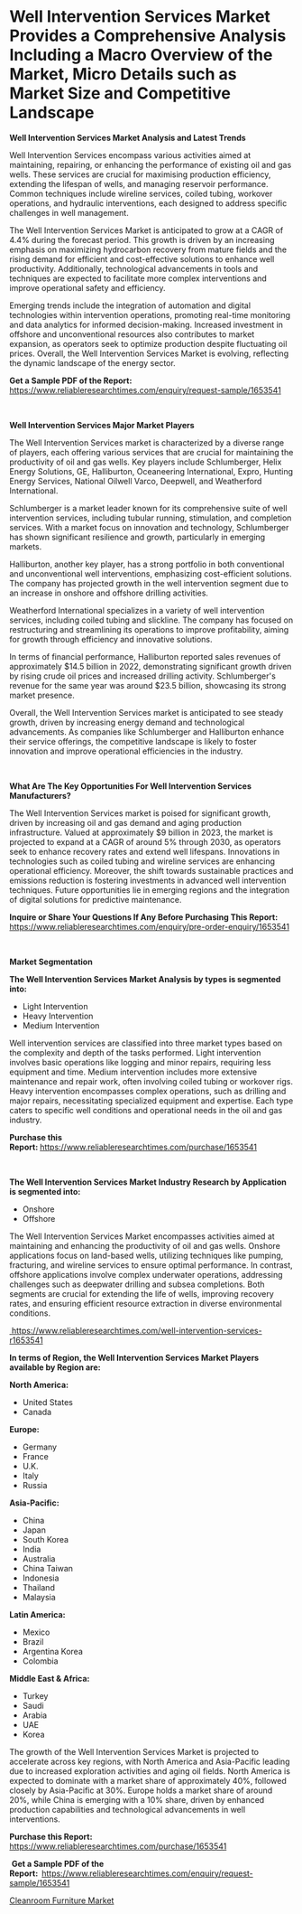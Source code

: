 <p><h1>Well Intervention Services Market Provides a Comprehensive Analysis Including a Macro Overview of the Market, Micro Details such as Market Size and Competitive Landscape</h1></p><p><strong>Well Intervention Services Market Analysis and Latest Trends</strong></p>
<p><p>Well Intervention Services encompass various activities aimed at maintaining, repairing, or enhancing the performance of existing oil and gas wells. These services are crucial for maximising production efficiency, extending the lifespan of wells, and managing reservoir performance. Common techniques include wireline services, coiled tubing, workover operations, and hydraulic interventions, each designed to address specific challenges in well management.</p><p>The Well Intervention Services Market is anticipated to grow at a CAGR of 4.4% during the forecast period. This growth is driven by an increasing emphasis on maximizing hydrocarbon recovery from mature fields and the rising demand for efficient and cost-effective solutions to enhance well productivity. Additionally, technological advancements in tools and techniques are expected to facilitate more complex interventions and improve operational safety and efficiency. </p><p>Emerging trends include the integration of automation and digital technologies within intervention operations, promoting real-time monitoring and data analytics for informed decision-making. Increased investment in offshore and unconventional resources also contributes to market expansion, as operators seek to optimize production despite fluctuating oil prices. Overall, the Well Intervention Services Market is evolving, reflecting the dynamic landscape of the energy sector.</p></p>
<p><strong>Get a Sample PDF of the Report:&nbsp;</strong> <a href="https://www.reliableresearchtimes.com/enquiry/request-sample/1653541?utm_campaign=2275&utm_medium=2&utm_source=Github&utm_content=ia&utm_term=05032025&utm_id=well-intervention-services">https://www.reliableresearchtimes.com/enquiry/request-sample/1653541</a></p>
<p>&nbsp;</p>
<p><strong>Well Intervention Services Major Market Players</strong></p>
<p><p>The Well Intervention Services market is characterized by a diverse range of players, each offering various services that are crucial for maintaining the productivity of oil and gas wells. Key players include Schlumberger, Helix Energy Solutions, GE, Halliburton, Oceaneering International, Expro, Hunting Energy Services, National Oilwell Varco, Deepwell, and Weatherford International.</p><p>Schlumberger is a market leader known for its comprehensive suite of well intervention services, including tubular running, stimulation, and completion services. With a market focus on innovation and technology, Schlumberger has shown significant resilience and growth, particularly in emerging markets. </p><p>Halliburton, another key player, has a strong portfolio in both conventional and unconventional well interventions, emphasizing cost-efficient solutions. The company has projected growth in the well intervention segment due to an increase in onshore and offshore drilling activities.</p><p>Weatherford International specializes in a variety of well intervention services, including coiled tubing and slickline. The company has focused on restructuring and streamlining its operations to improve profitability, aiming for growth through efficiency and innovative solutions.</p><p>In terms of financial performance, Halliburton reported sales revenues of approximately $14.5 billion in 2022, demonstrating significant growth driven by rising crude oil prices and increased drilling activity. Schlumberger's revenue for the same year was around $23.5 billion, showcasing its strong market presence.</p><p>Overall, the Well Intervention Services market is anticipated to see steady growth, driven by increasing energy demand and technological advancements. As companies like Schlumberger and Halliburton enhance their service offerings, the competitive landscape is likely to foster innovation and improve operational efficiencies in the industry.</p></p>
<p>&nbsp;</p>
<p><strong>What Are The Key Opportunities For Well Intervention Services Manufacturers?</strong></p>
<p><p>The Well Intervention Services market is poised for significant growth, driven by increasing oil and gas demand and aging production infrastructure. Valued at approximately $9 billion in 2023, the market is projected to expand at a CAGR of around 5% through 2030, as operators seek to enhance recovery rates and extend well lifespans. Innovations in technologies such as coiled tubing and wireline services are enhancing operational efficiency. Moreover, the shift towards sustainable practices and emissions reduction is fostering investments in advanced well intervention techniques. Future opportunities lie in emerging regions and the integration of digital solutions for predictive maintenance.</p></p>
<p><strong>Inquire or Share Your Questions If Any Before Purchasing This Report:</strong> <a href="https://www.reliableresearchtimes.com/enquiry/pre-order-enquiry/1653541?utm_campaign=2275&utm_medium=2&utm_source=Github&utm_content=ia&utm_term=05032025&utm_id=well-intervention-services">https://www.reliableresearchtimes.com/enquiry/pre-order-enquiry/1653541</a></p>
<p>&nbsp;</p>
<p><strong>Market Segmentation</strong></p>
<p><strong>The Well Intervention Services Market Analysis by types is segmented into:</strong></p>
<p><ul><li>Light Intervention</li><li>Heavy Intervention</li><li>Medium Intervention</li></ul></p>
<p><p>Well intervention services are classified into three market types based on the complexity and depth of the tasks performed. Light intervention involves basic operations like logging and minor repairs, requiring less equipment and time. Medium intervention includes more extensive maintenance and repair work, often involving coiled tubing or workover rigs. Heavy intervention encompasses complex operations, such as drilling and major repairs, necessitating specialized equipment and expertise. Each type caters to specific well conditions and operational needs in the oil and gas industry.</p></p>
<p><strong>Purchase this Report:&nbsp;</strong><a href="https://www.reliableresearchtimes.com/purchase/1653541?utm_campaign=2275&utm_medium=2&utm_source=Github&utm_content=ia&utm_term=05032025&utm_id=well-intervention-services">https://www.reliableresearchtimes.com/purchase/1653541</a></p>
<p>&nbsp;</p>
<p><strong>The Well Intervention Services Market Industry Research by Application is segmented into:</strong></p>
<p><ul><li>Onshore</li><li>Offshore</li></ul></p>
<p><p>The Well Intervention Services Market encompasses activities aimed at maintaining and enhancing the productivity of oil and gas wells. Onshore applications focus on land-based wells, utilizing techniques like pumping, fracturing, and wireline services to ensure optimal performance. In contrast, offshore applications involve complex underwater operations, addressing challenges such as deepwater drilling and subsea completions. Both segments are crucial for extending the life of wells, improving recovery rates, and ensuring efficient resource extraction in diverse environmental conditions.</p></p>
<p><a href="https://www.reliableresearchtimes.com/well-intervention-services-r1653541?utm_campaign=2275&utm_medium=2&utm_source=Github&utm_content=ia&utm_term=05032025&utm_id=well-intervention-services">&nbsp;https://www.reliableresearchtimes.com/well-intervention-services-r1653541</a></p>
<p><strong>In terms of Region, the Well Intervention Services Market Players available by Region are:</strong></p>
<p>
    <p> <strong> North America: </strong>
        <ul>
            <li>United States</li>
            <li>Canada</li>
        </ul>
        </p> 
    <p> <strong> Europe: </strong>
        <ul>
            <li>Germany</li>
            <li>France</li>
            <li>U.K.</li>
            <li>Italy</li>
            <li>Russia</li>
        </ul>
        </p> 
    <p> <strong> Asia-Pacific: </strong>
        <ul>
            <li>China</li>
            <li>Japan</li>
            <li>South Korea</li>
            <li>India</li>
            <li>Australia</li>
            <li>China Taiwan</li>
            <li>Indonesia</li>
            <li>Thailand</li>
            <li>Malaysia</li>
        </ul>
        </p> 
    <p> <strong> Latin America: </strong>
        <ul>
            <li>Mexico</li>
            <li>Brazil</li>
            <li>Argentina Korea</li>
            <li>Colombia</li>
        </ul>
        </p> 
    <p> <strong> Middle East & Africa: </strong>
        <ul>
            <li>Turkey</li>
            <li>Saudi</li>
            <li>Arabia</li>
            <li>UAE</li>
            <li>Korea</li>
        </ul>
    </p>
    </p>
<p><p>The growth of the Well Intervention Services Market is projected to accelerate across key regions, with North America and Asia-Pacific leading due to increased exploration activities and aging oil fields. North America is expected to dominate with a market share of approximately 40%, followed closely by Asia-Pacific at 30%. Europe holds a market share of around 20%, while China is emerging with a 10% share, driven by enhanced production capabilities and technological advancements in well interventions.</p></p>
<p><strong>Purchase this Report: </strong><a href="https://www.reliableresearchtimes.com/purchase/1653541?utm_campaign=2275&utm_medium=2&utm_source=Github&utm_content=ia&utm_term=05032025&utm_id=well-intervention-services">https://www.reliableresearchtimes.com/purchase/1653541</a></p>
<p>&nbsp;<strong>Get a Sample PDF of the Report:&nbsp;&nbsp;</strong><a href="https://www.reliableresearchtimes.com/enquiry/request-sample/1653541?utm_campaign=2275&utm_medium=2&utm_source=Github&utm_content=ia&utm_term=05032025&utm_id=well-intervention-services">https://www.reliableresearchtimes.com/enquiry/request-sample/1653541</a></p>
<p><strong></strong></p>
<p><p><a href="https://github.com/DianaWilson796/Market-Research-Report-List-1/blob/main/cleanroom-furniture-market.md?utm_campaign=2275&utm_medium=2&utm_source=Github&utm_content=ia&utm_term=05032025&utm_id=well-intervention-services">Cleanroom Furniture Market</a></p></p>